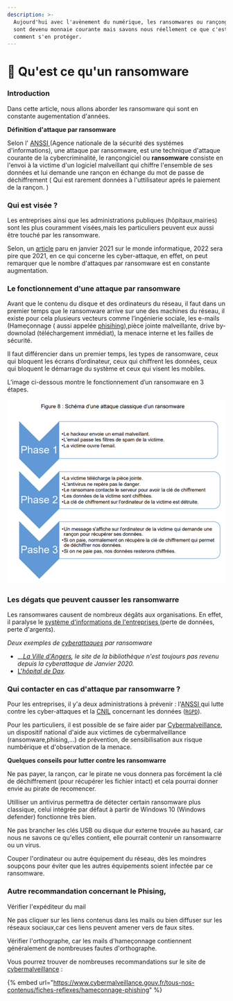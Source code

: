 ```yaml
---
description: >-
  Aujourd'hui avec l'avènement du numérique, les ransomwares ou rançongiciel 
  sont devenu monnaie courante mais savons nous réellement ce que c'est et
  comment s'en protéger.
---
```


# 🔑 Qu'est ce qu'un ransomware



### **Introduction**&#x20;

Dans cette article, nous allons aborder les ransomware qui sont en constante augementation d'années.&#x20;

**Définition d'attaque par ransomware**&#x20;

Selon l' [ANSSI ](https://www.ssi.gouv.fr/)(Agence nationale de la sécurité des systémes d'informations), une attaque par ransomware, est une technique d'attaque courante de la cybercriminalité, le rançongiciel ou **ransomware** consiste en l'envoi à la victime d'un logiciel malveillant qui chiffre l'ensemble de ses données et lui demande une rançon en échange du mot de passe de déchiffrement ( Qui est rarement données à l'uttilisateur aprés le paiement de la rançon. )&#x20;

### **Qui est visée ?**&#x20;

Les entreprises ainsi que les administrations publiques (hôpitaux,mairies) sont les plus couramment visées,mais les particuliers peuvent eux aussi être touché par les ransomware.&#x20;

Selon, un [article](https://www.lemondeinformatique.fr/actualites/lire-attaques-par-ransomware-2022-sera-pire-que-2021-en-france-85517.html) paru en janvier 2021 sur le monde informatique, 2022 sera pire que 2021, en ce qui concerne les cyber-attaque, en effet, on peut remarquer que le nombre d'attaques par ransomware est en constante augmentation.&#x20;

### **Le fonctionnement d'une attaque par ransomware**&#x20;

Avant que le contenu du disque et des ordinateurs du réseau, il faut dans un premier temps que le ransomware arrive sur une des machines du réseau, il existe pour cela plusieurs vecteurs comme l’ingénierie sociale, les e-mails (Hameçonnage ( aussi appelée [phisihing](cest-quoi-le-phishing.md)),pièce jointe malveillante, drive by-downolad (téléchargement immédiat), la menace interne et les failles de sécurité.

Il faut différencier dans un premier temps, les types de ransomware, ceux qui bloquent les écrans d’ordinateur, ceux qui chiffrent les données, ceux qui bloquent le démarrage du système et ceux qui visent les mobiles.

L’image ci-dessous montre le fonctionnement d’un ransomware en 3 étapes.

![](<../.gitbook/assets/image (10).png>)

### **Les dégats que peuvent causser les ransomwarre**

Les ransomwares causent de nombreux dégâts aux organisations. En effet, il paralyse le [système d'informations de l'entreprises ](https://fr.wikipedia.org/wiki/Syst%C3%A8me\_d'information)(perte de données, perte d'argents).&#x20;

_Deux exemples  de_ [_cyberattaques_](https://fr.wikipedia.org/wiki/Cyberattaque) _par ransomware_&#x20;

* __[_La Ville d'Angers_](https://www.brut.media/fr/news/victime-d-une-cyberattaque-les-services-de-la-ville-d-angers-paralyses-98ef8f15-267b-45a9-8413-10ca228d72c5)_, le site de la bibliothèque n'est toujours pas revenu depuis la cyberattaque de Janvier 2020._
* [L'_hôpital de Dax_](https://www.radiofrance.fr/franceculture/podcasts/mecanique-de-la-cybermenace/episode-3-les-victimes-de-cyberattaques-1379279)_._&#x20;

### **Qui contacter en cas d'attaque par ransomwarre ?**&#x20;

&#x20;Pour les entreprises, il y'a deux administrations à prévenir : l'[ANSSI ](https://www.ssi.gouv.fr/)qui lutte contre les cyber-attaques  et la [CNIL](https://www.cnil.fr/) concernant les données ([`RGPD`](https://www.cnil.fr/fr/rgpd-de-quoi-parle-t-on)).&#x20;

Pour les particuliers, il est possible de se faire aider par [Cybermalveillance](https://www.cybermalveillance.gouv.fr/), un dispositif national d'aide aux victimes de cybermalveillance (ransomware,phising,...)  de prévention, de sensibilisation aux risque numbérique et d'observation de la menace.&#x20;

**Quelques conseils pour lutter contre les ransomwarre**&#x20;

Ne pas payer, la rançon, car le pirate ne vous donnera pas forcément la clé de déchiffrement (pour récupérer les fichier intact) et cela pourrai donner envie au pirate de recomencer.&#x20;

Utilliser un antivirus permettra de détecter certain ransomware  plus  classique, celui intégrée par défaut à partir de Windows 10 (Windows defender) fonctionne très bien. &#x20;

Ne pas brancher les clés USB ou disque dur externe trouvée au hasard, car nous ne savons ce qu'elles contient, elle pourrait contenir un ransomwarre ou un virus.&#x20;

Couper l'ordinateur ou autre équipement du réseau, dès les moindres soupçons pour éviter que les autres équipements soient infectée par ce ransomware.&#x20;

### **Autre recommandation concernant le Phising,**&#x20;

Vérifier l'expéditeur du mail&#x20;

Ne pas cliquer sur les liens contenus dans les mails ou bien diffuser sur les réseaux sociaux,car ces liens peuvent amener vers de faux sites.&#x20;

Vérifier l'orthographe, car les mails d'hameçonnage contiennent généralement de nombreuses fautes d'orthographe.

Vous pourrez trouver de nombreuses recommandations sur le site de [cybermalveillance](https://www.cybermalveillance.gouv.fr/tous-nos-contenus/fiches-reflexes/hameconnage-phishing) :

{% embed url="https://www.cybermalveillance.gouv.fr/tous-nos-contenus/fiches-reflexes/hameconnage-phishing" %}

